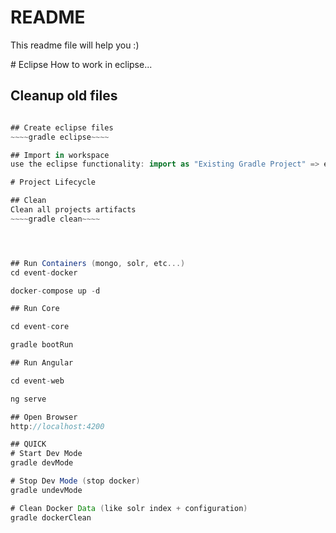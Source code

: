 # README

This readme file will help you :)

# Eclipse
How to work in eclipse...

## Cleanup old files
~~~~gradle cleanEclipse~~~~

## Create eclipse files
~~~~gradle eclipse~~~~

## Import in workspace
use the eclipse functionality: import as "Existing Gradle Project" => event-commons

# Project Lifecycle

## Clean
Clean all projects artifacts
~~~~gradle clean~~~~




## Run Containers (mongo, solr, etc...)
cd event-docker

docker-compose up -d

## Run Core

cd event-core

gradle bootRun

## Run Angular

cd event-web

ng serve

## Open Browser
http://localhost:4200

## QUICK
# Start Dev Mode
gradle devMode

# Stop Dev Mode (stop docker)
gradle undevMode

# Clean Docker Data (like solr index + configuration)
gradle dockerClean


